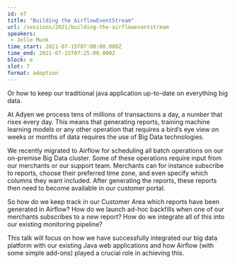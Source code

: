 ```yaml
---
id: e7
title: "Building the AirflowEventStream"
url: /sessions/2021/building-the-airfloweventstream
speakers:
 - Jelle Munk
time_start: 2021-07-15T07:00:00.000Z
time_end: 2021-07-15T07:25:00.000Z
block: e
slot: 7
format: adoption
---
```


Or how to keep our traditional java application up-to-date on everything big data. 
 
 At Adyen we process tens of millions of transactions a day, a number that rises every day. 
 This means that generating reports, training machine learning models or any other operation that requires a bird’s eye view on weeks or months of data requires the use of Big Data technologies. 
 
 We recently migrated to Airflow for scheduling all batch operations on our on-premise Big Data cluster. Some of these operations require input from our merchants or our support team. Merchants can for instance subscribe to reports, choose their preferred time zone, and even specify which columns they want included. After generating the reports, these reports then need to become available in our customer portal. 
 
 So how do we keep track in our Customer Area which reports have been generated in Airflow? 
 How do we launch ad-hoc backfills when one of our merchants subscribes to a new report?
 How do we integrate all of this into our existing monitoring pipeline?
 
 This talk will focus on how we have successfully integrated our big data platform with our existing Java web applications and how Airflow (with some simple add-ons) played a crucial role in achieving this.
